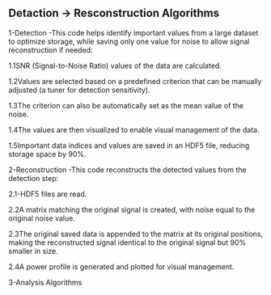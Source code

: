 ## Detaction -> Resconstruction Algorithms
1-Detection -This code helps identify important values from a large dataset to optimize storage, while saving only one value for noise to allow signal reconstruction if needed:

1.1SNR (Signal-to-Noise Ratio) values of the data are calculated.

1.2Values are selected based on a predefined criterion that can be manually adjusted (a tuner for detection sensitivity).

1.3The criterion can also be automatically set as the mean value of the noise.

1.4The values are then visualized to enable visual management of the data.

1.5Important data indices and values are saved in an HDF5 file, reducing storage space by 90%.

2-Reconstruction -This code reconstructs the detected values from the detection step:

2.1-HDF5 files are read.

2.2A matrix matching the original signal is created, with noise equal to the original noise value.

2.3The original saved data is appended to the matrix at its original positions, making the reconstructed signal identical to the original signal but 90% smaller in size.

2.4A power profile is generated and plotted for visual management.

3-Analysis Algorithms

